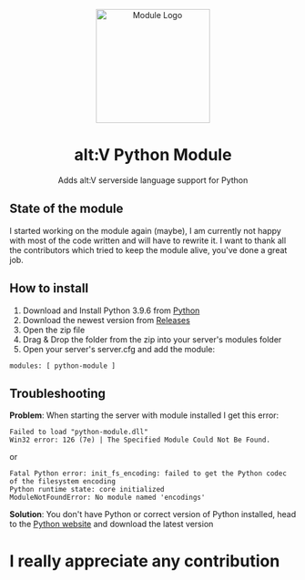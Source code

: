 <p align="center">
    <img width="200" src="https://user-images.githubusercontent.com/40175773/162998616-a79410f7-5053-431d-afe8-c68b11a48c32.png" alt="Module Logo">
    <h1 align="center">alt:V Python Module</h1>
    <p align="center">Adds alt:V serverside language support for Python</p>
</p>

## State of the module
I started working on the module again (maybe), I am currently not happy with most of the code written and will have to rewrite it. I want to thank all the contributors which tried to keep the module alive, you've done a great job. 

## How to install
1) Download and Install Python 3.9.6 from [Python](https://python.org) 
2) Download the newest version from [Releases](https://github.com/Marvisak/altv-python-module/releases)
3) Open the zip file
4) Drag & Drop the folder from the zip into your server's modules folder
5) Open your server's server.cfg and add the module:
```
modules: [ python-module ]
```

## Troubleshooting

**Problem**: When starting the server with module installed I get this error:

```
Failed to load "python-module.dll"
Win32 error: 126 (7e) | The Specified Module Could Not Be Found.
```

or

```
Fatal Python error: init_fs_encoding: failed to get the Python codec of the filesystem encoding
Python runtime state: core initialized
ModuleNotFoundError: No module named 'encodings'
```

**Solution**: You don't have Python or correct version of Python installed, head to the [Python website](https://python.org) and download the latest version
# I really appreciate any contribution
